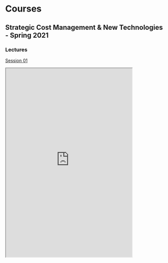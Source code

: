 
# Courses

## Strategic Cost Management & New Technologies - Spring 2021

### Lectures

[Session 01](/Strategic_Cost_Management/Spring2021/Lectures/Session01/Lecture01.html)

<iframe width="400" height="600" marginheight="0" marginwidth="0" src="http://teaching.mariomilone.org/Strategic_Cost_Management/Spring2021/Lectures/Session01/Lecture01.html">
  Fallback text here for unsupporting browsers, of which there are scant few.
</iframe>
